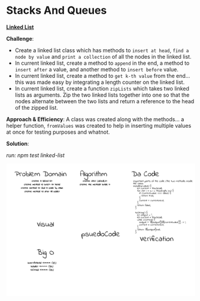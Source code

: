# Stacks And Queues

[**Linked List**](./linked-list.js)

**Challenge**:
- Create a linked list class which has methods to `insert at head`, `find a node by value` and `print a collection` of all the nodes in the linked list.
- In current linked list, create a method to `append` in the end, a method to `insert after` a value, and another method to `insert before` value.
- In current linked list, create a method to `get k-th value` from the end... this was made easy by integrating a length counter on the linked list.
- In current linked list, create a function `zipLists` which takes two linked lists as arguments. Zip the two linked lists together into one so that the nodes alternate between the two lists and return a reference to the head of the zipped list.

**Approach & Efficiency**: A class was created along with the methods... a helper function, `fromValues` was created to help in inserting multiple values at once for testing purposes and whatnot.

**Solution**:

*run: npm test linked-list*

![linkedList img](../../assets/linked-list.png)